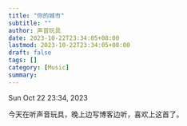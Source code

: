 ```yaml
---
title: "你的城市"
subtitle: ""
author: 声音玩具
date: 2023-10-22T23:34:05+08:00
lastmod: 2023-10-22T23:34:05+08:00
draft: false
tags: []
category: [Music]
summary: 
---
```


Sun Oct 22 23:34, 2023

今天在听声音玩具，晚上边写博客边听，喜欢上这首了。